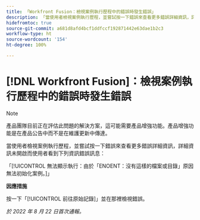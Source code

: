 ```yaml
---
title: 「Workfront Fusion：檢視案例執行歷程中的錯誤時發生錯誤」
description: 「當使用者檢視案例執行歷程，並嘗試按一下錯誤來查看更多錯誤詳細資訊，詳細資訊未開啟而使用者看到錯誤訊息。」
hidefromtoc: true
source-git-commit: a681d8afd4bcf1ddfccf192871442e63dae1b2c3
workflow-type: ht
source-wordcount: '154'
ht-degree: 100%

---
```



# [!DNL Workfront Fusion]：檢視案例執行歷程中的錯誤時發生錯誤

>[!NOTE]
>
>產品團隊目前正在評估此問題的解決方案，這可能需要產品增強功能。產品增強功能是在產品公告中而不是在維護更新中傳達。

當使用者檢視案例執行歷程，並嘗試按一下錯誤來查看更多錯誤詳細資訊，詳細資訊未開啟而使用者看到下列資訊錯誤訊息：

「[!UICONTROL 無法顯示執行：由於「ENOENT：沒有這樣的檔案或目錄」原因無法初始化案例。]」

**因應措施**

按一下「[!UICONTROL 前往原始記錄]」並在那裡檢視錯誤。

_於 2022 年 8 月 22 日首次通報。_

